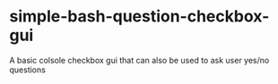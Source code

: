# simple-bash-question-checkbox-gui
A basic colsole checkbox gui that can also be used to ask user yes/no questions
